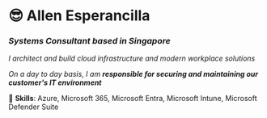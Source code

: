 # 😎 Allen Esperancilla

### _Systems Consultant based in Singapore_

_I architect and build cloud infrastructure and modern workplace solutions_ <br>

_On a day to day basis, I am **responsible for securing and maintaining our customer's IT environment**_

🦾 **Skills**: Azure, Microsoft 365, Microsoft Entra, Microsoft Intune, Microsoft Defender Suite
